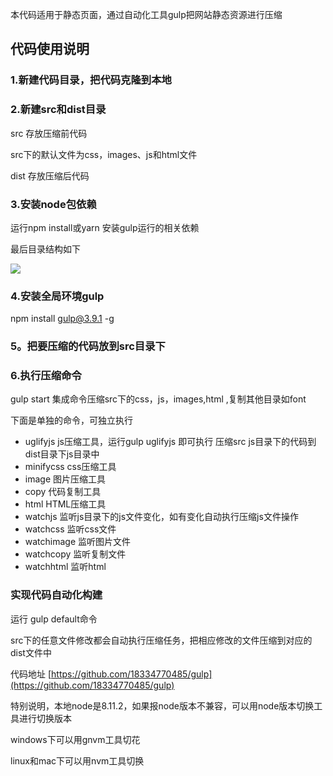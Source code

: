 本代码适用于静态页面，通过自动化工具gulp把网站静态资源进行压缩

## 代码使用说明

### 1.新建代码目录，把代码克隆到本地

### 2.新建src和dist目录
src 存放压缩前代码

src下的默认文件为css，images、js和html文件

dist 存放压缩后代码

### 3.安装node包依赖
运行npm install或yarn 安装gulp运行的相关依赖

最后目录结构如下

![](https://user-gold-cdn.xitu.io/2019/11/27/16eab6c56320eb58?w=196&h=290&f=png&s=12160)

### 4.安装全局环境gulp

npm install gulp@3.9.1 -g

### 5。把要压缩的代码放到src目录下

### 6.执行压缩命令
gulp start
集成命令压缩src下的css，js，images,html ,复制其他目录如font

下面是单独的命令，可独立执行

* uglifyjs js压缩工具，运行gulp uglifyjs 即可执行 压缩src js目录下的代码到 dist目录下js目录中
* minifycss css压缩工具
* image 图片压缩工具 
* copy 代码复制工具
* html HTML压缩工具
* watchjs 监听js目录下的js文件变化，如有变化自动执行压缩js文件操作
* watchcss 监听css文件
* watchimage 监听图片文件
* watchcopy 监听复制文件
* watchhtml 监听html

### 实现代码自动化构建

运行 gulp default命令

src下的任意文件修改都会自动执行压缩任务，把相应修改的文件压缩到对应的dist文件中


代码地址 [https://github.com/18334770485/gulp](https://github.com/18334770485/gulp)

特别说明，本地node是8.11.2，如果报node版本不兼容，可以用node版本切换工具进行切换版本

windows下可以用gnvm工具切花

linux和mac下可以用nvm工具切换
